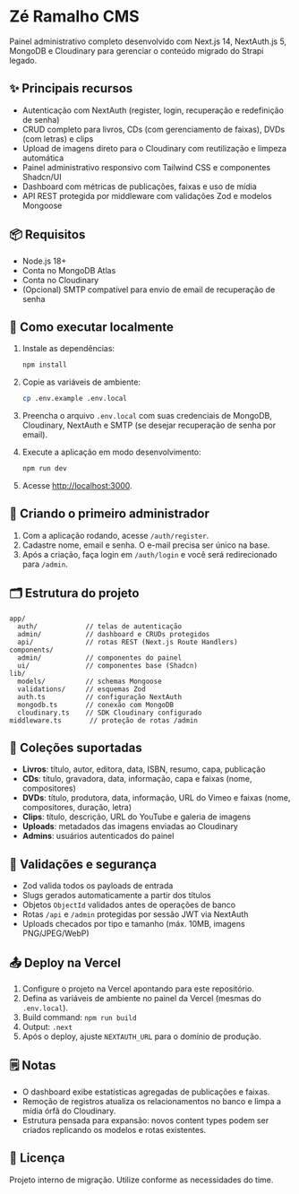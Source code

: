 # Zé Ramalho CMS

Painel administrativo completo desenvolvido com Next.js 14, NextAuth.js 5, MongoDB e Cloudinary para gerenciar o conteúdo migrado do Strapi legado.

## ✨ Principais recursos

- Autenticação com NextAuth (register, login, recuperação e redefinição de senha)
- CRUD completo para livros, CDs (com gerenciamento de faixas), DVDs (com letras) e clips
- Upload de imagens direto para o Cloudinary com reutilização e limpeza automática
- Painel administrativo responsivo com Tailwind CSS e componentes Shadcn/UI
- Dashboard com métricas de publicações, faixas e uso de mídia
- API REST protegida por middleware com validações Zod e modelos Mongoose

## 📦 Requisitos

- Node.js 18+
- Conta no MongoDB Atlas
- Conta no Cloudinary
- (Opcional) SMTP compatível para envio de email de recuperação de senha

## 🚀 Como executar localmente

1. Instale as dependências:

   ```bash
   npm install
   ```

2. Copie as variáveis de ambiente:

   ```bash
   cp .env.example .env.local
   ```

3. Preencha o arquivo `.env.local` com suas credenciais de MongoDB, Cloudinary, NextAuth e SMTP (se desejar recuperação de senha por email).

4. Execute a aplicação em modo desenvolvimento:

   ```bash
   npm run dev
   ```

5. Acesse [http://localhost:3000](http://localhost:3000).

## 🔐 Criando o primeiro administrador

1. Com a aplicação rodando, acesse `/auth/register`.
2. Cadastre nome, email e senha. O e-mail precisa ser único na base.
3. Após a criação, faça login em `/auth/login` e você será redirecionado para `/admin`.

## 🗂️ Estrutura do projeto

```
app/
  auth/            // telas de autenticação
  admin/           // dashboard e CRUDs protegidos
  api/             // rotas REST (Next.js Route Handlers)
components/
  admin/           // componentes do painel
  ui/              // componentes base (Shadcn)
lib/
  models/          // schemas Mongoose
  validations/     // esquemas Zod
  auth.ts          // configuração NextAuth
  mongodb.ts       // conexão com MongoDB
  cloudinary.ts    // SDK Cloudinary configurado
middleware.ts       // proteção de rotas /admin
```

## 📁 Coleções suportadas

- **Livros**: título, autor, editora, data, ISBN, resumo, capa, publicação
- **CDs**: título, gravadora, data, informação, capa e faixas (nome, compositores)
- **DVDs**: título, produtora, data, informação, URL do Vimeo e faixas (nome, compositores, duração, letra)
- **Clips**: título, descrição, URL do YouTube e galeria de imagens
- **Uploads**: metadados das imagens enviadas ao Cloudinary
- **Admins**: usuários autenticados do painel

## 🧪 Validações e segurança

- Zod valida todos os payloads de entrada
- Slugs gerados automaticamente a partir dos títulos
- Objetos `ObjectId` validados antes de operações de banco
- Rotas `/api` e `/admin` protegidas por sessão JWT via NextAuth
- Uploads checados por tipo e tamanho (máx. 10MB, imagens PNG/JPEG/WebP)

## 📤 Deploy na Vercel

1. Configure o projeto na Vercel apontando para este repositório.
2. Defina as variáveis de ambiente no painel da Vercel (mesmas do `.env.local`).
3. Build command: `npm run build`
4. Output: `.next`
5. Após o deploy, ajuste `NEXTAUTH_URL` para o domínio de produção.

## 🗒️ Notas

- O dashboard exibe estatísticas agregadas de publicações e faixas.
- Remoção de registros atualiza os relacionamentos no banco e limpa a mídia órfã do Cloudinary.
- Estrutura pensada para expansão: novos content types podem ser criados replicando os modelos e rotas existentes.

## 📄 Licença

Projeto interno de migração. Utilize conforme as necessidades do time.
